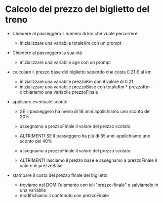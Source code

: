 # Calcolo del prezzo del biglietto del treno

- Chiedere al passeggero il numero di km che vuole percorrere

  - inizializzare una variabile totaleKm con un prompt

- Chiedere al passeggero la sua età

  - inizializzare una variabile age con un prompt

- calcolare il prezzo base del biglietto sapendo che costa 0.21 € al km

  - inizializzare una variabile prezzoKm con il valore di 0.21
  - inizializzare una variabile prezzoBase con totaleKm \* prezzoKm
    -dichiariamo una variabile prezzoFinale

- applicare eventuale sconto

  - SE il passeggero ha meno di 18 anni applichiamo uno sconto del 20%
  - assegnamo a prezzoFinale il valore del prezzo scotato
  - ALTRIMENTI SE il passeggero ha più di 65 anni applichiamo uno sconto del 40%
  - assegnamo a prezzoFinale il valore del prezzo scotato

  - ALTRIMENTI lasciamo il prezzo base e assegnamo a prezzoFinale il valore di prezzoBase

- stampare il costo del prezzo finale del biglietto
  - troviamo nel DOM l'elemento con id="prezzo-finale" e salviamolo in una variabile
  - modifichiamo il contenuto con prezzoFinale
